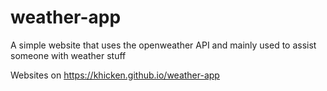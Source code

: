 # weather-app
A simple website that uses the openweather API and mainly used to assist someone with weather stuff

Websites on https://khicken.github.io/weather-app

